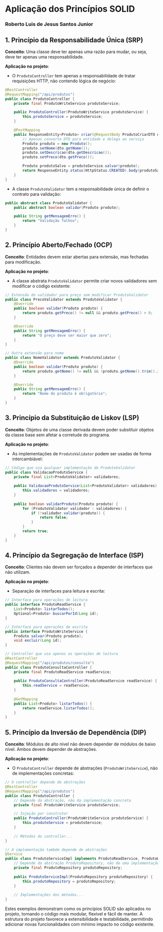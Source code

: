 # Aplicação dos Princípios SOLID
### Roberto Luis de Jesus Santos Junior

## 1. Princípio da Responsabilidade Única (SRP)
**Conceito**: Uma classe deve ter apenas uma razão para mudar, ou seja, deve ter apenas uma responsabilidade.

**Aplicação no projeto**:
- O `ProdutoController` tem apenas a responsabilidade de tratar requisições HTTP, não contendo lógica de negócio:

```java
@RestController
@RequestMapping("/api/produtos")
public class ProdutoController {
    private final ProdutoWriteService produtoService;

    public ProdutoController(ProdutoWriteService produtoService) {
        this.produtoService = produtoService;
    }

    @PostMapping
    public ResponseEntity<Produto> criar(@RequestBody ProdutoCriarDTO dto) {
        // Apenas converte DTO para entidade e delega ao serviço
        Produto produto = new Produto();
        produto.setNome(dto.getNome());
        produto.setDescricao(dto.getDescricao());
        produto.setPreco(dto.getPreco());

        Produto produtoSalvo = produtoService.salvar(produto);
        return ResponseEntity.status(HttpStatus.CREATED).body(produtoSalvo);
    }
}
```

- A classe `ProdutoValidator` tem a responsabilidade única de definir o contrato para validação:

```java
public abstract class ProdutoValidator {
    public abstract boolean validar(Produto produto);

    public String getMensagemErro() {
        return "Validação falhou";
    }
}
```

## 2. Princípio Aberto/Fechado (OCP)
**Conceito**: Entidades devem estar abertas para extensão, mas fechadas para modificação.

**Aplicação no projeto**:
- A classe abstrata `ProdutoValidator` permite criar novos validadores sem modificar o código existente:

```java
// Extensão do validador para preço sem modificar ProdutoValidator
public class PrecoValidator extends ProdutoValidator {
    @Override
    public boolean validar(Produto produto) {
        return produto.getPreco() != null && produto.getPreco() > 0;
    }

    @Override
    public String getMensagemErro() {
        return "O preço deve ser maior que zero";
    }
}

// Outra extensão para nome
public class NomeValidator extends ProdutoValidator {
    @Override
    public boolean validar(Produto produto) {
        return produto.getNome() != null && !produto.getNome().trim().isEmpty();
    }

    @Override
    public String getMensagemErro() {
        return "Nome do produto é obrigatório";
    }
}
```

## 3. Princípio da Substituição de Liskov (LSP)
**Conceito**: Objetos de uma classe derivada devem poder substituir objetos da classe base sem afetar a corretude do programa.

**Aplicação no projeto**:
- As implementações de `ProdutoValidator` podem ser usadas de forma intercambiável:

```java
// Código que usa qualquer implementação de ProdutoValidator
public class ValidacaoProdutoService {
    private final List<ProdutoValidator> validadores;
    
    public ValidacaoProdutoService(List<ProdutoValidator> validadores) {
        this.validadores = validadores;
    }
    
    public boolean validarProduto(Produto produto) {
        for (ProdutoValidator validador : validadores) {
            if (!validador.validar(produto)) {
                return false;
            }
        }
        return true;
    }
}
```

## 4. Princípio da Segregação de Interface (ISP)
**Conceito**: Clientes não devem ser forçados a depender de interfaces que não utilizam.

**Aplicação no projeto**:
- Separação de interfaces para leitura e escrita:

```java
// Interface para operações de leitura
public interface ProdutoReadService {
    List<Produto> listarTodos();
    Optional<Produto> buscarPorId(Long id);
}

// Interface para operações de escrita
public interface ProdutoWriteService {
    Produto salvar(Produto produto);
    void excluir(Long id);
}

// Controller que usa apenas as operações de leitura
@RestController
@RequestMapping("/api/produtos/consulta")
public class ProdutoConsultaController {
    private final ProdutoReadService readService;
    
    public ProdutoConsultaController(ProdutoReadService readService) {
        this.readService = readService;
    }
    
    @GetMapping
    public List<Produto> listarTodos() {
        return readService.listarTodos();
    }
}
```

## 5. Princípio da Inversão de Dependência (DIP)
**Conceito**: Módulos de alto nível não devem depender de módulos de baixo nível. Ambos devem depender de abstrações.

**Aplicação no projeto**:
- O `ProdutoController` depende de abstrações (`ProdutoWriteService`), não de implementações concretas:

```java
// O controller depende de abstrações
@RestController
@RequestMapping("/api/produtos")
public class ProdutoController {
    // Depende da abstração, não da implementação concreta
    private final ProdutoWriteService produtoService;

    // Injeção por construtor
    public ProdutoController(ProdutoWriteService produtoService) {
        this.produtoService = produtoService;
    }
    
    // Métodos do controller...
}

// A implementação também depende de abstrações
@Service
public class ProdutoServiceImpl implements ProdutoReadService, ProdutoWriteService {
    // Depende da abstração ProdutoRepository, não de uma implementação específica
    private final ProdutoRepository produtoRepository;
    
    public ProdutoServiceImpl(ProdutoRepository produtoRepository) {
        this.produtoRepository = produtoRepository;
    }
    
    // Implementações dos métodos...
}
```

Estes exemplos demonstram como os princípios SOLID são aplicados no projeto, tornando o código mais modular, flexível e fácil de manter. A estrutura do projeto favorece a extensibilidade e testabilidade, permitindo adicionar novas funcionalidades com mínimo impacto no código existente.
